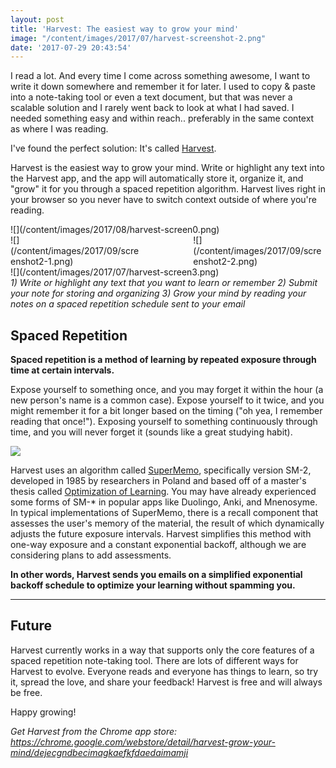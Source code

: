```yaml
---
layout: post
title: 'Harvest: The easiest way to grow your mind'
image: "/content/images/2017/07/harvest-screenshot-2.png"
date: '2017-07-29 20:43:54'
---
```


I read a lot. And every time I come across something awesome, I want to write it down somewhere and remember it for later. I used to copy & paste into a note-taking tool or even a text document, but that was never a scalable solution and I rarely went back to look at what I had saved. I needed something easy and within reach.. preferably in the same context as where I was reading.

I've found the perfect solution: It's called [Harvest](https://chrome.google.com/webstore/detail/harvest-grow-your-mind/dejecgndbecimagkaefkfdaedaimamji).

Harvest is the easiest way to grow your mind. Write or highlight any text into the Harvest app, and the app will automatically store it, organize it, and "grow" it for you through a spaced repetition algorithm. Harvest lives right in your browser so you never have to switch context outside of where you're reading.

<div style="width:100%;display:inline-block">
![](/content/images/2017/08/harvest-screen0.png)
</div>
<div style="width:42%;float:left">
![](/content/images/2017/09/screenshot2-1.png)
</div>
<div style="width:42%;float:right">
![](/content/images/2017/09/screenshot2-2.png)
</div>
<div style="width:100%;display:inline-block">
![](/content/images/2017/07/harvest-screen3.png)
</div>
<span style="font-style:italic">
1) Write or highlight any text that you want to learn or remember
2) Submit your note for storing and organizing
3) Grow your mind by reading your notes on a spaced repetition schedule sent to your email
</span>

<br />

## Spaced Repetition

**Spaced repetition is a method of learning by repeated exposure through time at certain intervals.**

Expose yourself to something once, and you may forget it within the hour (a new person's name is a common case). Expose yourself to it twice, and you might remember it for a bit longer based on the timing ("oh yea, I remember reading that once!"). Exposing yourself to something continuously through time, and you will never forget it (sounds like a great studying habit).

![](/content/images/2017/07/forgetting-curve.png)

Harvest uses an algorithm called [SuperMemo](https://en.wikipedia.org/wiki/SuperMemo), specifically version SM-2, developed in 1985 by researchers in Poland and based off of a master's thesis called [Optimization of Learning](https://www.supermemo.com/english/ol.htm). You may have already experienced some forms of SM-* in popular apps like Duolingo, Anki, and Mnenosyme. In typical implementations of SuperMemo, there is a recall component that assesses the user's memory of the material, the result of which dynamically adjusts the future exposure intervals. Harvest simplifies this method with one-way exposure and a constant exponential backoff, although we are considering plans to add assessments.

**In other words, Harvest sends you emails on a simplified exponential backoff schedule to optimize your learning without spamming you.**

---

## Future

Harvest currently works in a way that supports only the core features of a spaced repetition note-taking tool. There are lots of different ways for Harvest to evolve. Everyone reads and everyone has things to learn, so try it, spread the love, and share your feedback! Harvest is free and will always be free.

Happy growing!

*Get Harvest from the Chrome app store: https://chrome.google.com/webstore/detail/harvest-grow-your-mind/dejecgndbecimagkaefkfdaedaimamji*